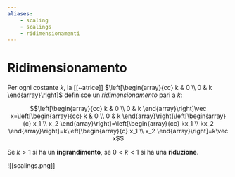 ```yaml
---
aliases: 
    - scaling
    - scalings
    - ridimensionamenti
---
```


# Ridimensionamento

Per ogni costante $k$, la [[~atrice]] $\left[\begin{array}{cc} k & 0 \\ 0 & k \end{array}\right]$ definisce un _ridimensionamento_ pari a $k$:

$$\left[\begin{array}{cc} k & 0 \\ 0 & k \end{array}\right]\vec x=\left[\begin{array}{cc} k & 0 \\ 0 & k \end{array}\right]\left[\begin{array}{c} x_1 \\ x_2  \end{array}\right]=\left[\begin{array}{cc} kx_1 \\ kx_2 \end{array}\right]=k\left[\begin{array}{c} x_1 \\ x_2 \end{array}\right]=k\vec x$$

Se $k>1$ si ha un **ingrandimento**, se $0<k<1$ si ha una **riduzione**.

![[scalings.png]]
